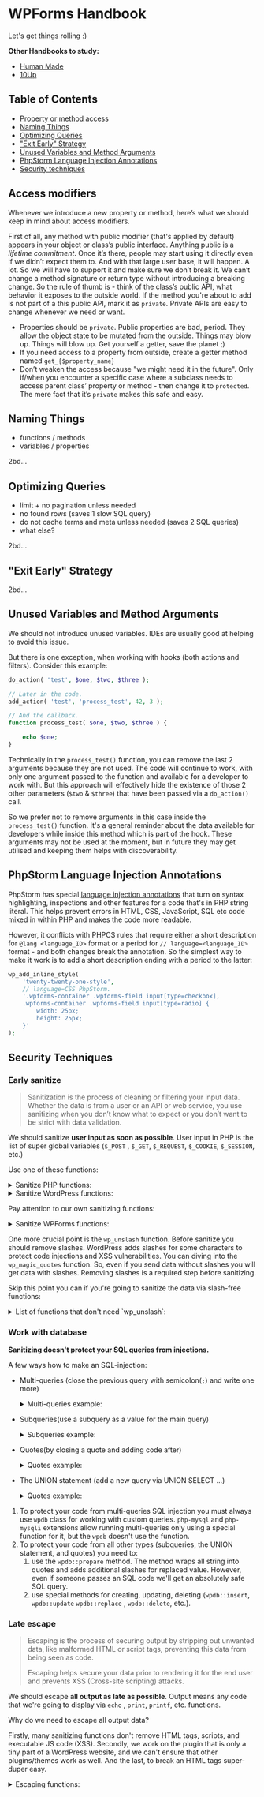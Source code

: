 # WPForms Handbook

Let's get things rolling :)

**Other Handbooks to study:**

- [Human Made](https://engineering.hmn.md/)
- [10Up](https://10up.github.io/Engineering-Best-Practices/)

## Table of Contents

- [Property or method access](#property-or-method-access)
- [Naming Things](#naming-things)
- [Optimizing Queries](#optimizing-queries)
- ["Exit Early" Strategy](#exit-early-strategy)
- [Unused Variables and Method Arguments](#unused-variables-and-method-arguments)
- [PhpStorm Language Injection Annotations](#phpstorm-language-injection-annotations)
- [Security techniques](#security-techniques)

## Access modifiers

Whenever we introduce a new property or method, here’s what we should keep in mind about access modifiers.

First of all, any method with public modifier (that's applied by default) appears in your object or class’s public
interface. Anything public is a *lifetime commitment*. Once it’s there, people may start using it directly even if we
didn’t expect them to. And with that large user base, it will happen. A lot. So we will have to support it and make sure
we don’t break it. We can’t change a method signature or return type without introducing a breaking change. So the rule
of thumb is - think of the class’s public API, what behavior it exposes to the outside world. If the method you're about
to add is not part of a this public API, mark it as `private`. Private APIs are easy to change whenever we need or want.

- Properties should be `private`. Public properties are bad, period. They allow the object state to be mutated from the
  outside. Things may blow up. Things will blow up. Get yourself a getter, save the planet ;)
- If you need access to a property from outside, create a getter method named `get_{$property_name}`
- Don’t weaken the access because "we might need it in the future". Only if/when you encounter a specific case where a
  subclass needs to access parent class’ property or method - then change it to `protected`. The mere fact that
  it’s `private` makes this safe and easy.

## Naming Things

- functions / methods
- variables / properties

2bd...

## Optimizing Queries

- limit + no pagination unless needed
- no found rows (saves 1 slow SQL query)
- do not cache terms and meta unless needed (saves 2 SQL queries)
- what else?

2bd...

## "Exit Early" Strategy

2bd...

## Unused Variables and Method Arguments

We should not introduce unused variables. IDEs are usually good at helping to avoid this issue.

But there is one exception, when working with hooks (both actions and filters). Consider this example:

```php
do_action( 'test', $one, $two, $three );

// Later in the code.
add_action( 'test', 'process_test', 42, 3 );

// And the callback.
function process_test( $one, $two, $three ) {

    echo $one;
}
```

Technically in the `process_test()` function, you can remove the last 2 arguments because they are not used. The code
will continue to work, with only one argument passed to the function and available for a developer to work with. But
this approach will effectively hide the existence of those 2 other parameters (`$two` & `$three`) that have been passed
via a `do_action()` call.

So we prefer not to remove arguments in this case inside the `process_test()` function. It's a general reminder about
the data available for developers while inside this method which is part of the hook. These arguments may not be used at
the moment, but in future they may get utilised and keeping them helps with discoverability.

## PhpStorm Language Injection Annotations

PhpStorm has
special [language injection annotations](https://www.jetbrains.com/help/phpstorm/using-language-injections.html#use-lang-annotation)
that turn on syntax highlighting, inspections and other features for a code that's in PHP string literal. This helps
prevent errors in HTML, CSS, JavaScript, SQL etc code mixed in within PHP and makes the code more readable.

However, it conflicts with PHPCS rules that require either a short description for `@lang <language_ID>` format or a
period for `// language=<language_ID>` format - and both changes break the annotation. So the simplest way to make it
work is to add a short description ending with a period to the latter:

```php
wp_add_inline_style(
	'twenty-twenty-one-style',
	// language=CSS PhpStorm.
	'.wpforms-container .wpforms-field input[type=checkbox],
	.wpforms-container .wpforms-field input[type=radio] {
		width: 25px;
		height: 25px;
	}'
);
```

## Security Techniques

### Early sanitize

> Sanitization is the process of cleaning or filtering your input data. Whether the data is from a user or an API or web service, you use sanitizing when you don’t know what to expect or you don’t want to be strict with data validation.

We should sanitize **user input as soon as possible**. User input in PHP is the list of super global variables (`$_POST`
, `$_GET`, `$_REQUEST`, `$_COOKIE`, `$_SESSION`, etc.)

Use one of these functions:

<details>
  <summary>Sanitize PHP functions:</summary>
- `filter_input`
- `filter_var`
- `number_format`
</details>

<details>
  <summary>Sanitize WordPress functions:</summary>

- `_wp_handle_upload`
- `esc_url_raw`
- `hash_equals`
- `is_email`
- `sanitize_bookmark_field`
- `sanitize_bookmark`
- `sanitize_email`
- `sanitize_file_name`
- `sanitize_hex_color_no_hash`
- `sanitize_hex_color`
- `sanitize_html_class`
- `sanitize_meta`
- `sanitize_mime_type`
- `sanitize_option`
- `sanitize_sql_orderby`
- `sanitize_term_field`
- `sanitize_term`
- `sanitize_text_field`
- `sanitize_textarea_field`
- `sanitize_title_for_query`
- `sanitize_title_with_dashes`
- `sanitize_title`
- `sanitize_user_field`
- `sanitize_user`
- `validate_file`
- `wp_handle_sideload`
- `wp_handle_upload`
- `wp_kses_allowed_html`
- `wp_kses_data`
- `wp_kses_post`
- `wp_kses`
- `wp_parse_id_list`
- `wp_redirect`
- `wp_safe_redirect`
- `wp_sanitize_redirect`
- `wp_strip_all_tags`

</details>

Pay attention to our own sanitizing functions:
<details>
  <summary>Sanitize WPForms functions:</summary>
- `wpforms_sanitize_richtext_field`
- `wpforms_sanitize_amount`
- `wpforms_sanitize_array_combine`
- `wpforms_sanitize_classes`
- `wpforms_sanitize_error`
- `wpforms_sanitize_hex_color`
- `wpforms_sanitize_key`
- `wpforms_sanitize_textarea_field`
- `wpforms_sanitize_text_deeply`
</details>

One more crucial point is the `wp_unslash` function. Before sanitize you should remove slashes. WordPress adds slashes
for some characters to protect code injections and XSS vulnerabilities. You can diving into the `wp_magic_quotes`
function. So, even if you send data without slashes you will get data with slashes. Removing slashes is a required step
before sanitizing.

Skip this point you can if you're going to sanitize the data via slash-free functions:

<details>
  <summary>List of functions that don't need `wp_unslash`:</summary>
- `absint`
- `boolval`
- `count`
- `doubleval`
- `floatval`
- `intval`
- `sanitize_key`
- `sizeof`
</details>

### Work with database

**Sanitizing doesn't protect your SQL queries from injections.**

A few ways how to make an SQL-injection:

- Multi-queries (close the previous query with semicolon(`;`) and write one more) 
  <details>
  <summary>Multi-queries example:</summary>
  PHP code:

  ```php
  $search = $_POST['search'];
  
  global $wpdb;
  
  $posts = $wpdb->get_results(
      'SELECT ID, post_title, post_content FROM ' . $wpdb->posts . '
      WHERE post_type="post"
      AND post_content LIKE "%' . $search . '%"'
  );
  
  wp_send_json_success( $posts );
  ```
  
  Input data:
  
  ```sql
  %"; SELECT * FROM wp_users WHERE ID LIKE "%
  ```
  
  SQL result:
  
  ```sql
  SELECT ID, post_title, post_content
  FROM wp_posts
  WHERE post_type = "post"
    AND post_content LIKE "%%";
  SELECT *
  FROM wp_users
  WHERE ID LIKE "%%"
  ```
  </details>
- Subqueries(use a subquery as a value for the main query)
  <details>
  <summary>Subqueries example:</summary>
  PHP Code:

  ```php
  $ids = $_POST['ids'];
  
  global $wpdb;
  
  $posts = $wpdb->get_results(
      'SELECT post_title FROM ' . $wpdb->posts . '
      WHERE ID IN (' . $ids . ')'
  );
  
  wp_send_json_success( $posts );
  ```
  
  Input data:
  
  ```sql
  %" OR post_title LIKE "%
  ```
  
  SQL result:
  
  ```sql
  SELECT ID, post_title, post_content
  FROM wp_posts
  WHERE post_type = "post"
      AND post_content LIKE "%%"
     OR post_title LIKE "%%"
  ```
  </details>
- Quotes(by closing a quote and adding code after)
  <details>
  <summary>Quotes example:</summary>
  PHP Code:

  ```php
  $search = $_POST['search'];
  
  global $wpdb;
  
  $posts = $wpdb->get_results(
      'SELECT ID, post_title, post_content FROM ' . $wpdb->posts . '
      WHERE post_type="post"
      AND post_content LIKE "%' . $search . '%"'
  );
  
  wp_send_json_success( $posts );
  ```
  
  Input data:
  
  ```sql
  %" OR post_title LIKE "%
  ```
  
  SQL result:
  
  ```sql
  SELECT ID, post_title, post_content
  FROM wp_posts
  WHERE post_type = "post"
      AND post_content LIKE "%%"
     OR post_title LIKE "%%"
  ```
  </details>
- The UNION statement (add a new query via UNION SELECT ...)
  <details>
  <summary>Quotes example:</summary>
  PHP Code:

  ```php
  $search = $_POST['search'];
  
  global $wpdb;
  
  $posts = $wpdb->get_results(
  	'SELECT ID, post_title, post_content FROM ' . $wpdb->posts . '
  	WHERE post_type="post"
  	AND post_content LIKE "%' . $search . '%"'
  );
  
  wp_send_json_success( $posts );
  ```
  
  Input data:
  
  ```sql
  %" UNION SELECT 0, user_pass, user_login FROM wp_users WHERE user_pass LIKE "%
  ```
  
  SQL result:
  
  ```sql
  SELECT ID, post_title, post_content
  FROM wp_posts
  WHERE post_type = "post"
    AND post_content LIKE "%%"
  UNION
  SELECT 0, user_pass, user_login
  FROM wp_users
  WHERE user_pass LIKE "%%"
  ```
  </details>

1. To protect your code from multi-queries SQL injection you must always use `wpdb` class for working with custom
   queries. `php-mysql` and `php-mysqli` extensions allow running multi-queries only using a special function for it,
   but the `wpdb` doesn't use the function.
2. To protect your code from all other types (subqueries, the UNION statement, and quotes) you need to:
    1. use the `wpdb::prepare` method. The method wraps all string into quotes and adds additional slashes for replaced
       value. However, even if someone passes an SQL code we'll get an absolutely safe SQL query.
    2. use special methods for creating, updating, deleting (`wpdb::insert`, `wpdb::update` `wpdb::replace`
       , `wpdb::delete`, etc.).

### Late escape

> Escaping is the process of securing output by stripping out unwanted data, like malformed HTML or script tags, preventing this data from being seen as code.
>
> Escaping helps secure your data prior to rendering it for the end user and prevents XSS (Cross-site scripting) attacks.

We should escape **all output as late as possible**. Output means any code that we're going to display via `echo`
, `print`, `printf`, etc. functions.

Why do we need to escape all output data?

Firstly, many sanitizing functions don't remove HTML tags, scripts, and executable JS code (XSS). Secondly, we work on
the plugin that is only a tiny part of a WordPress website, and we can't ensure that other plugins/themes work as well.
And the last, to break an HTML tags super-duper easy.

<details>
  <summary>Escaping functions:</summary>
- `absint`
- `esc_attr__`
- `esc_attr_e`
- `esc_attr_x`
- `esc_attr`
- `esc_html__`
- `esc_html_e`
- `esc_html_x`
- `esc_html`
- `esc_js`
- `esc_sql`
- `esc_textarea`
- `esc_url_raw`
- `esc_url`
- `filter_input`
- `filter_var`
- `floatval`
- `highlight_string`
- `intval`
- `json_encode`
- `like_escape`
- `number_format`
- `rawurlencode`
- `sanitize_hex_color`
- `sanitize_hex_color_no_hash`
- `sanitize_html_class`
- `sanitize_key`
- `sanitize_user_field`
- `tag_escape`
- `urlencode_deep`
- `urlencode`
- `wp_json_encode`
- `wp_kses_allowed_html`
- `wp_kses_data`
- `wp_kses_post`
- `wp_kses`
</details>
